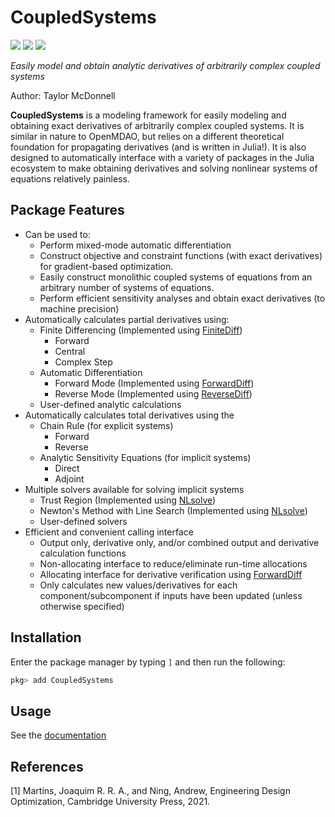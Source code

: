 # CoupledSystems

[![](https://img.shields.io/badge/docs-stable-blue.svg)](https://flow.byu.edu/CoupledSystems.jl/stable)
[![](https://img.shields.io/badge/docs-dev-blue.svg)](https://flow.byu.edu/CoupledSystems.jl/dev)
![](https://github.com/byuflowlab/CoupledSystems.jl/workflows/Run%20tests/badge.svg)

*Easily model and obtain analytic derivatives of arbitrarily complex coupled systems*

Author: Taylor McDonnell

**CoupledSystems** is a modeling framework for easily modeling and obtaining exact derivatives of arbitrarily complex coupled systems.  It is similar in nature to OpenMDAO, but relies on a different theoretical foundation for propagating derivatives (and is written in Julia!).  It is also designed to automatically interface with a variety of packages in the Julia ecosystem to make obtaining derivatives and solving nonlinear systems of equations relatively painless.

## Package Features
 - Can be used to:
    - Perform mixed-mode automatic differentiation
    - Construct objective and constraint functions (with exact derivatives) for gradient-based optimization.
    - Easily construct monolithic coupled systems of equations from an arbitrary number of systems of equations.
    - Perform efficient sensitivity analyses and obtain exact derivatives (to machine precision)
 - Automatically calculates partial derivatives using:
    - Finite Differencing (Implemented using [FiniteDiff](https://github.com/JuliaDiff/FiniteDiff.jl))
      - Forward
      - Central
      - Complex Step
    - Automatic Differentiation
      - Forward Mode (Implemented using [ForwardDiff](https://github.com/JuliaDiff/ForwardDiff.jl))
      - Reverse Mode (Implemented using [ReverseDiff](https://github.com/JuliaDiff/ReverseDiff.jl))
    - User-defined analytic calculations
 - Automatically calculates total derivatives using the
    - Chain Rule (for explicit systems)
      - Forward
      - Reverse
    - Analytic Sensitivity Equations (for implicit systems)
      - Direct
      - Adjoint
 - Multiple solvers available for solving implicit systems
    - Trust Region (Implemented using [NLsolve](https://github.com/JuliaNLSolvers/NLsolve.jl))
    - Newton's Method with Line Search (Implemented using [NLsolve](https://github.com/JuliaNLSolvers/NLsolve.jl))
    - User-defined solvers
 - Efficient and convenient calling interface
    - Output only, derivative only, and/or combined output and derivative calculation functions
    - Non-allocating interface to reduce/eliminate run-time allocations
    - Allocating interface for derivative verification using [ForwardDiff](https://github.com/JuliaDiff/ForwardDiff.jl)
    - Only calculates new values/derivatives for each component/subcomponent if inputs have been updated (unless otherwise specified)

## Installation

Enter the package manager by typing `]` and then run the following:

```julia
pkg> add CoupledSystems
```

## Usage

See the [documentation](https://flow.byu.edu/CoupledSystems.jl/dev)

## References
<a id="1">[1]</a>
Martins, Joaquim R. R. A., and Ning, Andrew, Engineering Design Optimization, Cambridge University Press, 2021.
